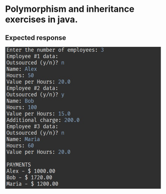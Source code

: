 # Polymorphism and inheritance exercises in java.



## Expected response



<img src = "img/exercicio.jpg">













